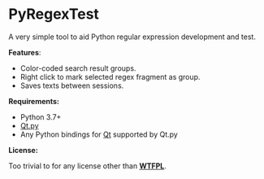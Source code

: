 # PyRegexTest

A very simple tool to aid Python regular expression development and test.

**Features**:

- Color-coded search result groups.
- Right click to mark selected regex fragment as group.
- Saves texts between sessions.

**Requirements:**

- Python 3.7+
- [Qt.py](https://github.com/mottosso/Qt.py)
- Any Python bindings for [Qt](https://www.qt.io/) supported by Qt.py

**License:**

Too trivial to for any license other than [**WTFPL**](http://www.wtfpl.net/).

